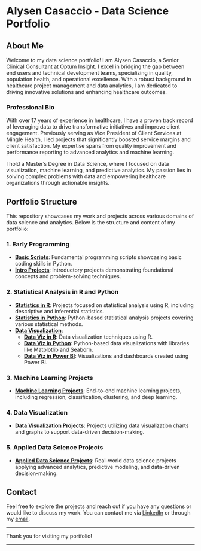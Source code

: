 # Alysen Casaccio - Data Science Portfolio

## About Me

Welcome to my data science portfolio! I am Alysen Casaccio, a Senior Clinical Consultant at Optum Insight. I excel in bridging the gap between end users and technical development teams, specializing in quality, population health, and operational excellence. With a robust background in healthcare project management and data analytics, I am dedicated to driving innovative solutions and enhancing healthcare outcomes.

### Professional Bio

With over 17 years of experience in healthcare, I have a proven track record of leveraging data to drive transformative initiatives and improve client engagement. Previously serving as Vice President of Client Services at Mingle Health, I led projects that significantly boosted service margins and client satisfaction. My expertise spans from quality improvement and performance reporting to advanced analytics and machine learning.

I hold a Master’s Degree in Data Science, where I focused on data visualization, machine learning, and predictive analytics. My passion lies in solving complex problems with data and empowering healthcare organizations through actionable insights.

## Portfolio Structure

This repository showcases my work and projects across various domains of data science and analytics. Below is the structure and content of my portfolio:

### 1. Early Programming

- **[Basic Scripts](./01_Early_Programming/Basic_Scripts/)**: Fundamental programming scripts showcasing basic coding skills in Python.
- **[Intro Projects](./01_Early_Programming/Intro_Projects/)**: Introductory projects demonstrating foundational concepts and problem-solving techniques.

### 2. Statistical Analysis in R and Python

- **[Statistics in R](./02_Statistical_Analysis/Statistics_in_R/)**: Projects focused on statistical analysis using R, including descriptive and inferential statistics.
- **[Statistics in Python](./02_Statistical_Analysis/Statistics_in_Python/)**: Python-based statistical analysis projects covering various statistical methods.
- **[Data Visualization](./02_Statistical_Analysis/Data_Visualization/)**: 
  - **[Data Viz in R](./02_Statistical_Analysis/Data_Visualization/data_viz_in_R/)**: Data visualization techniques using R.
  - **[Data Viz in Python](./02_Statistical_Analysis/Data_Visualization/data_viz_in_Python/)**: Python-based data visualizations with libraries like Matplotlib and Seaborn.
  - **[Data Viz in Power BI](./02_Statistical_Analysis/Data_Visualization/data_viz_in_Power_BI/)**: Visualizations and dashboards created using Power BI.

### 3. Machine Learning Projects

- **[Machine Learning Projects](./03_Machine_Learning_Projects/)**: End-to-end machine learning projects, including regression, classification, clustering, and deep learning.

### 4. Data Visualization

- **[Data Visualization Projects](./04_Data_Visualization/)**: Projects utilizing data visualization charts and graphs to support data-driven decision-making.

### 5. Applied Data Science Projects

- **[Applied Data Science Projects](./05_Applied_Data_Science_Projects/)**: Real-world data science projects applying advanced analytics, predictive modeling, and data-driven decision-making.

## Contact

Feel free to explore the projects and reach out if you have any questions or would like to discuss my work. You can contact me via [LinkedIn](https://www.linkedin.com/in/alysencasaccio) or through my [email](mailto:your-email@example.com).

---

Thank you for visiting my portfolio!

---

